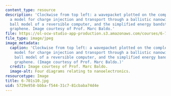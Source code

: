 ```yaml
---
content_type: resource
description: 'Clockwise from top left: a wavepacket plotted on the complex plane,
  a model for charge injection and transport through a ballistic nanowire, a billiard
  ball model of a reversible computer, and the simplified energy bandstructure of
  graphene. Image courtesy of Prof. Marc Baldo.'
file: https://ol-ocw-studio-app-production.s3.amazonaws.com/courses/6-701-introduction-to-nanoelectronics-spring-2010/5729e958bbbaf54431c781cbaba74d4e_6-701s10.jpg
file_type: image/jpeg
image_metadata:
  caption: 'Clockwise from top left: a wavepacket plotted on the complex plane, a
    model for charge injection and transport through a ballistic nanowire, a billiard
    ball model of a reversible computer, and the simplified energy bandstructure of
    graphene. (Image courtesy of Prof. Marc Baldo.)'
  credit: Image courtesy of Prof. Marc Baldo.
  image-alt: Four diagrams relating to nanoelectronics.
resourcetype: Image
title: 6-701s10.jpg
uid: 5729e958-bbba-f544-31c7-81cbaba74d4e
---
```

